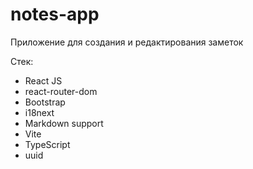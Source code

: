 # notes-app

Приложение для создания и редактирования заметок

Стек: 
 - React JS
 - react-router-dom
 - Bootstrap
 - i18next
 - Markdown support
 - Vite
 - TypeScript
 - uuid
